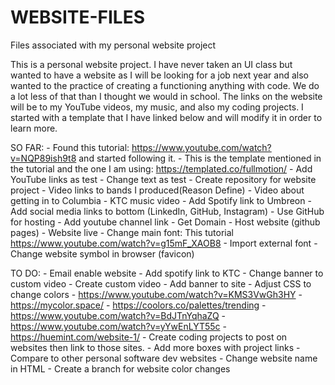# WEBSITE-FILES
 Files associated with my personal website project

This is a personal website project. I have never taken an UI class but wanted to have a website as I will be looking for a job next year and also wanted to the practice of creating a functioning anything with code. We do a lot less of that than I thought we would in school. The links on the website will be to my YouTube videos, my music, and also my coding projects. I started with a template that I have linked below and will modify it in order to learn more.

SO FAR:
    - Found this tutorial: https://www.youtube.com/watch?v=NQP89ish9t8 and started following it.
    - This is the template mentioned in the tutorial and the one I am using: https://templated.co/fullmotion/
    - Add YouTube links as test
    - Change text as test 
    - Create repository for website project
    - Video links to bands I produced(Reason Define)
    - Video about getting in to Columbia
    - KTC music video
    - Add Spotify link to Umbreon
    - Add social media links to bottom (LinkedIn, GitHub, Instagram)
    - Use GitHub for hosting
    - Add youtube channel link
    - Get Domain
    - Host website (github pages)
    - Website live
    - Change main font: This tutorial https://www.youtube.com/watch?v=g15mF_XAOB8
        - Import external font
    - Change website symbol in browser (favicon)

TO DO:
    - Email enable website
    - Add spotify link to KTC
    - Change banner to custom video
        - Create custom video
        - Add banner to site
    - Adjust CSS to change colors
        - https://www.youtube.com/watch?v=KMS3VwGh3HY
        - https://mycolor.space/
        - https://coolors.co/palettes/trending
        - https://www.youtube.com/watch?v=BdJTnYqhaZQ
        - https://www.youtube.com/watch?v=yYwEnLYT55c
        - https://huemint.com/website-1/
    - Create coding projects to post on websites then link to those sites.
    - Add more boxes with project links
    - Compare to other personal software dev websites
    - Change website name in HTML
    - Create a branch for website color changes
